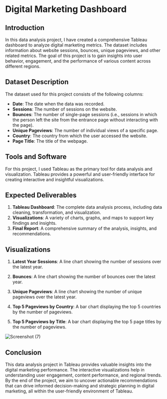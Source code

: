 

# Digital Marketing Dashboard

## Introduction

In this data analysis project, I have created a comprehensive Tableau dashboard to analyze digital marketing metrics. The dataset includes information about website sessions, bounces, unique pageviews, and other related metrics. The goal of this project is to gain insights into user behavior, engagement, and the performance of various content across different regions.

## Dataset Description

The dataset used for this project consists of the following columns:
- **Date**: The date when the data was recorded.
- **Sessions**: The number of sessions on the website.
- **Bounces**: The number of single-page sessions (i.e., sessions in which the person left the site from the entrance page without interacting with the page).
- **Unique Pageviews**: The number of individual views of a specific page.
- **Country**: The country from which the user accessed the website.
- **Page Title**: The title of the webpage.

## Tools and Software

For this project, I used Tableau as the primary tool for data analysis and visualization. Tableau provides a powerful and user-friendly interface for creating interactive and insightful visualizations.

## Expected Deliverables

1. **Tableau Dashboard**: The complete data analysis process, including data cleaning, transformation, and visualization.
2. **Visualizations**: A variety of charts, graphs, and maps to support key findings and insights.
3. **Final Report**: A comprehensive summary of the analysis, insights, and recommendations.

## Visualizations

1. **Latest Year Sessions**: A line chart showing the number of sessions over the latest year.
 
2. **Bounces**: A line chart showing the number of bounces over the latest year.
 
3. **Unique Pageviews**: A line chart showing the number of unique pageviews over the latest year.
  

4. **Top 5 Pageviews by Country**: A bar chart displaying the top 5 countries by the number of pageviews.
  

5. **Top 5 Pageviews by Title**: A bar chart displaying the top 5 page titles by the number of pageviews.
 
![Screenshot (7)](https://github.com/Analystlekan/Digital-marketing-analysis/assets/172055479/e266b585-58c2-4f59-bc8c-0ab49a884710)

## Conclusion

This data analysis project in Tableau provides valuable insights into the digital marketing performance. The interactive visualizations help in understanding user engagement, content performance, and regional trends. By the end of the project, we aim to uncover actionable recommendations that can drive informed decision-making and strategic planning in digital marketing, all within the user-friendly environment of Tableau.


